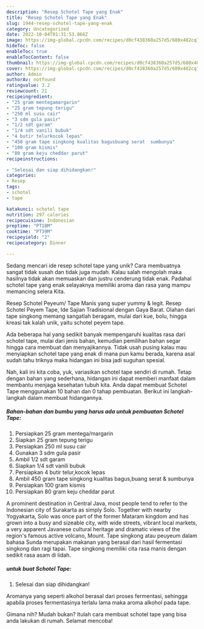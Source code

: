 ```yaml
---
description: "Resep Schotel Tape yang Enak"
title: "Resep Schotel Tape yang Enak"
slug: 1944-resep-schotel-tape-yang-enak
category: Uncategorized
date: 2022-10-04T01:31:53.866Z
image: https://img-global.cpcdn.com/recipes/d0cf438360a257d5/680x482cq70/schotel-tape-foto-resep-utama.jpg
hideToc: false
enableToc: true
enableTocContent: false
thumbnail: https://img-global.cpcdn.com/recipes/d0cf438360a257d5/680x482cq70/schotel-tape-foto-resep-utama.jpg
cover: https://img-global.cpcdn.com/recipes/d0cf438360a257d5/680x482cq70/schotel-tape-foto-resep-utama.jpg
author: Admin
authorAv: notfound
ratingvalue: 3.2
reviewcount: 21
recipeingredient:
- "25 gram mentegamargarin"
- "25 gram tepung terigu"
- "250 ml susu cair"
- "3 sdm gula pasir"
- "1/2 sdt garam"
- "1/4 sdt vanili bubuk"
- "4 butir telurkocok lepas"
- "450 gram tape singkong kualitas bagusbuang serat  sumbunya"
- "100 gram kismis"
- "80 gram keju cheddar parut"
recipeinstructions:

- "Selesai dan siap dihidangkan!"
categories:
- Resep
tags:
- schotel
- tape

katakunci: schotel tape 
nutrition: 297 calories
recipecuisine: Indonesian
preptime: "PT18M"
cooktime: "PT39M"
recipeyield: "2"
recipecategory: Dinner

---
```





Sedang mencari ide resep schotel tape yang unik? Cara membuatnya sangat tidak susah dan tidak juga mudah. Kalau salah mengolah maka hasilnya tidak akan memuaskan dan justru cenderung tidak enak. Padahal schotel tape yang enak selayaknya memiliki aroma dan rasa yang mampu memancing selera Kita.





Resep Schotel Peyeum/ Tape Manis yang super yummy &amp; legit. Resep Schotel Peyem Tape, Ide Sajian Tradisional dengan Gaya Barat. Olahan dari tape singkong memang sangatlah beragam, mulai dari kue, bolu, hingga kreasi tak kalah unik, yaitu schotel peyem tape.

Ada beberapa hal yang sedikit banyak mempengaruhi kualitas rasa dari schotel tape, mulai dari jenis bahan, kemudian pemilihan bahan segar hingga cara membuat dan menyajikannya. Tidak usah pusing kalau mau menyiapkan schotel tape yang enak di mana pun kamu berada, karena asal sudah tahu triknya maka hidangan ini bisa jadi suguhan spesial.






Nah, kali ini kita coba, yuk, variasikan schotel tape sendiri di rumah. Tetap dengan bahan yang sederhana, hidangan ini dapat memberi manfaat dalam membantu menjaga kesehatan tubuh kita. Anda dapat membuat Schotel Tape menggunakan 10 bahan dan 0 tahap pembuatan. Berikut ini langkah-langkah dalam membuat hidangannya.

<!--inarticleads1-->

##### Bahan-bahan dan bumbu yang harus ada untuk pembuatan Schotel Tape:

1. Persiapkan 25 gram mentega/margarin
1. Siapkan 25 gram tepung terigu
1. Persiapkan 250 ml susu cair
1. Gunakan 3 sdm gula pasir
1. Ambil 1/2 sdt garam
1. Siapkan 1/4 sdt vanili bubuk
1. Persiapkan 4 butir telur,kocok lepas
1. Ambil 450 gram tape singkong kualitas bagus,buang serat &amp; sumbunya
1. Persiapkan 100 gram kismis
1. Persiapkan 80 gram keju cheddar parut


A prominent destination in Central Java, most people tend to refer to the Indonesian city of Surakarta as simply Solo. Together with nearby Yogyakarta, Solo was once part of the former Mataram kingdom and has grown into a busy and sizeable city, with wide streets, vibrant local markets, a very apparent Javanese cultural heritage and dramatic views of the region&#39;s famous active volcano, Mount. Tape singkong atau peuyeum dalam bahasa Sunda merupakan makanan yang berasal dari hasil fermentasi singkong dan ragi tapai. Tape singkong memiliki cita rasa manis dengan sedikit rasa asam di lidah. 

<!--inarticleads2-->

#####  untuk buat Schotel Tape:


1. Selesai dan siap dihidangkan!

Aromanya yang seperti alkohol berasal dari proses fermentasi, sehingga apabila proses fermentasinya terlalu lama maka aroma alkohol pada tape. 

Gimana nih? Mudah bukan? Itulah cara membuat schotel tape yang bisa anda lakukan di rumah. Selamat mencoba!
